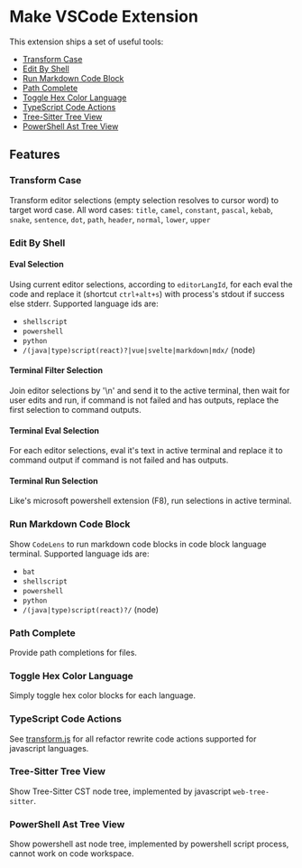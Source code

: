 # Make VSCode Extension

This extension ships a set of useful tools:

- [Transform Case](#transform-case)
- [Edit By Shell](#edit-by-shell)
- [Run Markdown Code Block](#run-markdown-code-block)
- [Path Complete](#path-complete)
- [Toggle Hex Color Language](#toggle-hex-color-language)
- [TypeScript Code Actions](#typescript-code-actions)
- [Tree-Sitter Tree View](#tree-sitter-tree-view)
- [PowerShell Ast Tree View](#powershell-ast-tree-view)

## Features

### Transform Case

Transform editor selections (empty selection resolves to cursor word) to target
word case. All word cases: `title`, `camel`, `constant`, `pascal`, `kebab`,
`snake`, `sentence`, `dot`, `path`, `header`, `normal`, `lower`, `upper`

### Edit By Shell

#### Eval Selection

Using current editor selections, according to `editorLangId`, for each eval the
code and replace it (shortcut `ctrl+alt+s`) with process's stdout if success
else stderr. Supported language ids are:

- `shellscript`
- `powershell`
- `python`
- `/(java|type)script(react)?|vue|svelte|markdown|mdx/` (node)

#### Terminal Filter Selection

Join editor selections by '\n' and send it to the active terminal, then wait for
user edits and run, if command is not failed and has outputs, replace the first
selection to command outputs.

#### Terminal Eval Selection

For each editor selections, eval it's text in active terminal and replace it to
command output if command is not failed and has outputs.

#### Terminal Run Selection

Like's microsoft powershell extension (F8), run selections in active terminal.

### Run Markdown Code Block

Show `CodeLens` to run markdown code blocks in code block language terminal.
Supported language ids are:

- `bat`
- `shellscript`
- `powershell`
- `python`
- `/(java|type)script(react)?/` (node)

### Path Complete

Provide path completions for files.

### Toggle Hex Color Language

Simply toggle hex color blocks for each language.

### TypeScript Code Actions

See [transform.js](./src/test/unit/tsCodeAction/transform.js) for all refactor
rewrite code actions supported for javascript languages.

### Tree-Sitter Tree View

Show Tree-Sitter CST node tree, implemented by javascript `web-tree-sitter`.

### PowerShell Ast Tree View

Show powershell ast node tree, implemented by powershell script process, cannot work on code workspace.
